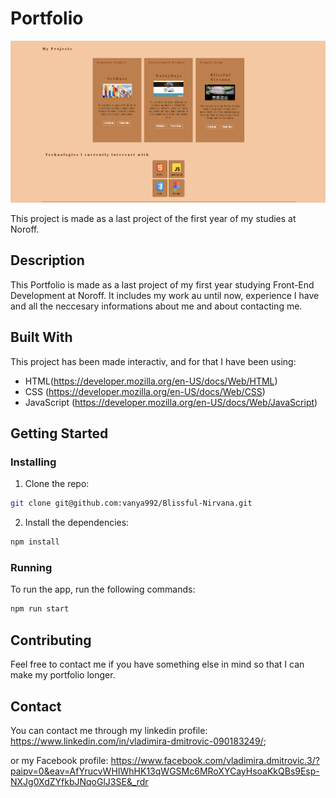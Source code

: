 # Portfolio

![image](images/portfolio.png)

This project is made as a last project of the first year of my studies at Noroff.

## Description
This Portfolio is made as a last project of my first year studying Front-End Development at Noroff. It includes my work au until now, experience I have and all the neccesary informations about me and about contacting me.

## Built With

This project has been made interactiv, and for that I have been using:

- HTML(https://developer.mozilla.org/en-US/docs/Web/HTML)
- CSS (https://developer.mozilla.org/en-US/docs/Web/CSS)
- JavaScript (https://developer.mozilla.org/en-US/docs/Web/JavaScript)

## Getting Started

### Installing

1. Clone the repo:

```bash
git clone git@github.com:vanya992/Blissful-Nirvana.git
```

2. Install the dependencies:

```bash
npm install
```

### Running

To run the app, run the following commands:

```bash
npm run start
```

## Contributing

Feel free to contact me if you have something else in mind so that I can make my portfolio longer.

## Contact


You can contact me through my linkedin profile: https://www.linkedin.com/in/vladimira-dmitrovic-090183249/;

or my Facebook profile: https://www.facebook.com/vladimira.dmitrovic.3/?paipv=0&eav=AfYrucvWHIWhHK13qWGSMc6MRoXYCayHsoaKkQBs9Esp-NXJg0XdZYfkbJNqoGlJ3SE&_rdr


